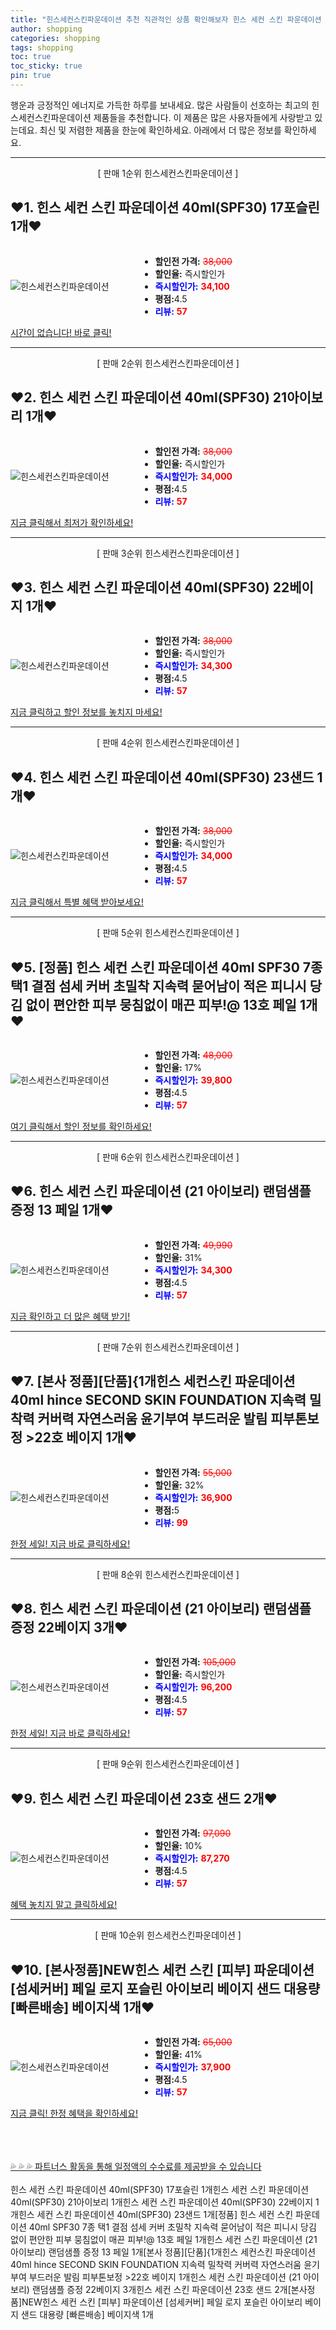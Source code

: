 ```yaml
---
title: "힌스세컨스킨파운데이션 추천 직관적인 상품 확인해보자 힌스 세컨 스킨 파운데이션 40ml(SPF30)"
author: shopping
categories: shopping
tags: shopping
toc: true
toc_sticky: true
pin: true
---
```

행운과 긍정적인 에너지로 가득한 하루를 보내세요. 많은 사람들이 선호하는 최고의 힌스세컨스킨파운데이션 제품들을 추천합니다. 이 제품은 많은 사용자들에게 사랑받고 있는데요. 최신 및 저렴한 제품을 한눈에 확인하세요. 아래에서 더 많은 정보를 확인하세요.

---
<p class="toplist" style="margin: 0 auto; display: block; width: fit-content;">[ 판매 1순위 힌스세컨스킨파운데이션 ]</p>

<h2><strong>❤️1. 힌스 세컨 스킨 파운데이션 40ml(SPF30) 17포슬린 1개❤️</strong></h2>

<div style="display: flex; align-items: center;">
    <div style="flex: 0.4;">
        <img src="https://thumbnail10.coupangcdn.com/thumbnails/remote/230x230ex/image/vendor_inventory/5e1c/b1362541784839f58d19a06113c4c60ba7fbb5811a2b95712b10fc3e9d4c.png" alt="힌스세컨스킨파운데이션" style="max-width: 100%;">
    </div>
    <div style="flex: 0.6; margin-left: 10px;">
        <ul>
            <li><strong>할인전 가격:</strong> <del style="color: red;">38,000</del></li>
            <li><strong>할인율:</strong> 즉시할인가</li>
            <li><span style='color:blue'><strong>즉시할인가:</strong></span> <span style='color:red'><strong>34,100</strong></span></li>
            <li><strong>평점:</strong>4.5</li>
            <li><span style='color:blue'><strong>리뷰:</strong></span> <span style='color:red'><strong>57</strong></span></li>
        </ul>
    </div>
</div>
<div class="center">
    <a href="https://selin100587001.github.io?lptag=AF9450613&subid=githubio&pageKey=6638286417&traceid=V0-153&itemId=15165027696&vendorItemId=89852419354" class="myButton">
        시간이 없습니다! 바로 클릭!
    </a>
</div>


---
<p class="toplist" style="margin: 0 auto; display: block; width: fit-content;">[ 판매 2순위 힌스세컨스킨파운데이션 ]</p>

<h2><strong>❤️2. 힌스 세컨 스킨 파운데이션 40ml(SPF30) 21아이보리 1개❤️</strong></h2>

<div style="display: flex; align-items: center;">
    <div style="flex: 0.4;">
        <img src="https://thumbnail10.coupangcdn.com/thumbnails/remote/230x230ex/image/vendor_inventory/5e1c/b1362541784839f58d19a06113c4c60ba7fbb5811a2b95712b10fc3e9d4c.png" alt="힌스세컨스킨파운데이션" style="max-width: 100%;">
    </div>
    <div style="flex: 0.6; margin-left: 10px;">
        <ul>
            <li><strong>할인전 가격:</strong> <del style="color: red;">38,000</del></li>
            <li><strong>할인율:</strong> 즉시할인가</li>
            <li><span style='color:blue'><strong>즉시할인가:</strong></span> <span style='color:red'><strong>34,000</strong></span></li>
            <li><strong>평점:</strong>4.5</li>
            <li><span style='color:blue'><strong>리뷰:</strong></span> <span style='color:red'><strong>57</strong></span></li>
        </ul>
    </div>
</div>
<div class="center">
    <a href="https://selin100587001.github.io?lptag=AF9450613&subid=githubio&pageKey=6638286417&traceid=V0-153&itemId=15165027704&vendorItemId=89852419350" class="myButton">
        지금 클릭해서 최저가 확인하세요!
    </a>
</div>


---
<p class="toplist" style="margin: 0 auto; display: block; width: fit-content;">[ 판매 3순위 힌스세컨스킨파운데이션 ]</p>

<h2><strong>❤️3. 힌스 세컨 스킨 파운데이션 40ml(SPF30) 22베이지 1개❤️</strong></h2>

<div style="display: flex; align-items: center;">
    <div style="flex: 0.4;">
        <img src="https://thumbnail7.coupangcdn.com/thumbnails/remote/230x230ex/image/vendor_inventory/d447/83a557add864427964b3abe714e232416a2621cf0d05c6f42b5bc350e927.png" alt="힌스세컨스킨파운데이션" style="max-width: 100%;">
    </div>
    <div style="flex: 0.6; margin-left: 10px;">
        <ul>
            <li><strong>할인전 가격:</strong> <del style="color: red;">38,000</del></li>
            <li><strong>할인율:</strong> 즉시할인가</li>
            <li><span style='color:blue'><strong>즉시할인가:</strong></span> <span style='color:red'><strong>34,300</strong></span></li>
            <li><strong>평점:</strong>4.5</li>
            <li><span style='color:blue'><strong>리뷰:</strong></span> <span style='color:red'><strong>57</strong></span></li>
        </ul>
    </div>
</div>
<div class="center">
    <a href="https://selin100587001.github.io?lptag=AF9450613&subid=githubio&pageKey=6638286417&traceid=V0-153&itemId=15165027701&vendorItemId=89852419324" class="myButton">
        지금 클릭하고 할인 정보를 놓치지 마세요!
    </a>
</div>


---
<p class="toplist" style="margin: 0 auto; display: block; width: fit-content;">[ 판매 4순위 힌스세컨스킨파운데이션 ]</p>

<h2><strong>❤️4. 힌스 세컨 스킨 파운데이션 40ml(SPF30) 23샌드 1개❤️</strong></h2>

<div style="display: flex; align-items: center;">
    <div style="flex: 0.4;">
        <img src="https://thumbnail10.coupangcdn.com/thumbnails/remote/230x230ex/image/vendor_inventory/5e1c/b1362541784839f58d19a06113c4c60ba7fbb5811a2b95712b10fc3e9d4c.png" alt="힌스세컨스킨파운데이션" style="max-width: 100%;">
    </div>
    <div style="flex: 0.6; margin-left: 10px;">
        <ul>
            <li><strong>할인전 가격:</strong> <del style="color: red;">38,000</del></li>
            <li><strong>할인율:</strong> 즉시할인가</li>
            <li><span style='color:blue'><strong>즉시할인가:</strong></span> <span style='color:red'><strong>34,000</strong></span></li>
            <li><strong>평점:</strong>4.5</li>
            <li><span style='color:blue'><strong>리뷰:</strong></span> <span style='color:red'><strong>57</strong></span></li>
        </ul>
    </div>
</div>
<div class="center">
    <a href="https://selin100587001.github.io?lptag=AF9450613&subid=githubio&pageKey=6638286417&traceid=V0-153&itemId=17044852444&vendorItemId=89852419345" class="myButton">
        지금 클릭해서 특별 혜택 받아보세요!
    </a>
</div>


---
<p class="toplist" style="margin: 0 auto; display: block; width: fit-content;">[ 판매 5순위 힌스세컨스킨파운데이션 ]</p>

<h2><strong>❤️5. [정품] 힌스 세컨 스킨 파운데이션 40ml SPF30 7종 택1 결점 섬세 커버 초밀착 지속력 묻어남이 적은 피니시 당김 없이 편안한 피부 뭉침없이 매끈 피부!@ 13호 페일 1개❤️</strong></h2>

<div style="display: flex; align-items: center;">
    <div style="flex: 0.4;">
        <img src="https://thumbnail7.coupangcdn.com/thumbnails/remote/230x230ex/image/vendor_inventory/eb7d/cd89b032b82f0bc4f63b9e9aabcc208740b08029480297390d6e1ce919c2.png" alt="힌스세컨스킨파운데이션" style="max-width: 100%;">
    </div>
    <div style="flex: 0.6; margin-left: 10px;">
        <ul>
            <li><strong>할인전 가격:</strong> <del style="color: red;">48,000</del></li>
            <li><strong>할인율:</strong> 17%</li>
            <li><span style='color:blue'><strong>즉시할인가:</strong></span> <span style='color:red'><strong>39,800</strong></span></li>
            <li><strong>평점:</strong>4.5</li>
            <li><span style='color:blue'><strong>리뷰:</strong></span> <span style='color:red'><strong>57</strong></span></li>
        </ul>
    </div>
</div>
<div class="center">
    <a href="https://selin100587001.github.io?lptag=AF9450613&subid=githubio&pageKey=6638286417&traceid=V0-153&itemId=19936811810&vendorItemId=85023238842" class="myButton">
        여기 클릭해서 할인 정보를 확인하세요!
    </a>
</div>


---
<p class="toplist" style="margin: 0 auto; display: block; width: fit-content;">[ 판매 6순위 힌스세컨스킨파운데이션 ]</p>

<h2><strong>❤️6. 힌스 세컨 스킨 파운데이션 (21 아이보리) 랜덤샘플 증정 13 페일 1개❤️</strong></h2>

<div style="display: flex; align-items: center;">
    <div style="flex: 0.4;">
        <img src="https://thumbnail7.coupangcdn.com/thumbnails/remote/230x230ex/image/vendor_inventory/d447/83a557add864427964b3abe714e232416a2621cf0d05c6f42b5bc350e927.png" alt="힌스세컨스킨파운데이션" style="max-width: 100%;">
    </div>
    <div style="flex: 0.6; margin-left: 10px;">
        <ul>
            <li><strong>할인전 가격:</strong> <del style="color: red;">49,990</del></li>
            <li><strong>할인율:</strong> 31%</li>
            <li><span style='color:blue'><strong>즉시할인가:</strong></span> <span style='color:red'><strong>34,300</strong></span></li>
            <li><strong>평점:</strong>4.5</li>
            <li><span style='color:blue'><strong>리뷰:</strong></span> <span style='color:red'><strong>57</strong></span></li>
        </ul>
    </div>
</div>
<div class="center">
    <a href="https://selin100587001.github.io?lptag=AF9450613&subid=githubio&pageKey=6638286417&traceid=V0-153&itemId=21269644222&vendorItemId=88552314905" class="myButton">
        지금 확인하고 더 많은 혜택 받기!
    </a>
</div>


---
<p class="toplist" style="margin: 0 auto; display: block; width: fit-content;">[ 판매 7순위 힌스세컨스킨파운데이션 ]</p>

<h2><strong>❤️7. [본사 정품][단품]{1개힌스 세컨스킨 파운데이션 40ml hince SECOND SKIN FOUNDATION 지속력 밀착력 커버력 자연스러움 윤기부여 부드러운 발림 피부톤보정 >22호 베이지 1개❤️</strong></h2>

<div style="display: flex; align-items: center;">
    <div style="flex: 0.4;">
        <img src="https://thumbnail8.coupangcdn.com/thumbnails/remote/230x230ex/image/vendor_inventory/6737/7a6fce4c644eb4195a620ff7020f7abb8ee169296d3bd0833b2a543cb2fb.png" alt="힌스세컨스킨파운데이션" style="max-width: 100%;">
    </div>
    <div style="flex: 0.6; margin-left: 10px;">
        <ul>
            <li><strong>할인전 가격:</strong> <del style="color: red;">55,000</del></li>
            <li><strong>할인율:</strong> 32%</li>
            <li><span style='color:blue'><strong>즉시할인가:</strong></span> <span style='color:red'><strong>36,900</strong></span></li>
            <li><strong>평점:</strong>5</li>
            <li><span style='color:blue'><strong>리뷰:</strong></span> <span style='color:red'><strong>99</strong></span></li>
        </ul>
    </div>
</div>
<div class="center">
    <a href="https://selin100587001.github.io?lptag=AF9450613&subid=githubio&pageKey=8213629919&traceid=V0-153&itemId=23584941350&vendorItemId=86227166129" class="myButton">
        한정 세일! 지금 바로 클릭하세요!
    </a>
</div>


---
<p class="toplist" style="margin: 0 auto; display: block; width: fit-content;">[ 판매 8순위 힌스세컨스킨파운데이션 ]</p>

<h2><strong>❤️8. 힌스 세컨 스킨 파운데이션 (21 아이보리) 랜덤샘플 증정 22베이지 3개❤️</strong></h2>

<div style="display: flex; align-items: center;">
    <div style="flex: 0.4;">
        <img src="https://thumbnail7.coupangcdn.com/thumbnails/remote/230x230ex/image/vendor_inventory/d447/83a557add864427964b3abe714e232416a2621cf0d05c6f42b5bc350e927.png" alt="힌스세컨스킨파운데이션" style="max-width: 100%;">
    </div>
    <div style="flex: 0.6; margin-left: 10px;">
        <ul>
            <li><strong>할인전 가격:</strong> <del style="color: red;">105,000</del></li>
            <li><strong>할인율:</strong> 즉시할인가</li>
            <li><span style='color:blue'><strong>즉시할인가:</strong></span> <span style='color:red'><strong>96,200</strong></span></li>
            <li><strong>평점:</strong>4.5</li>
            <li><span style='color:blue'><strong>리뷰:</strong></span> <span style='color:red'><strong>57</strong></span></li>
        </ul>
    </div>
</div>
<div class="center">
    <a href="https://selin100587001.github.io?lptag=AF9450613&subid=githubio&pageKey=6638286417&traceid=V0-153&itemId=20647593254&vendorItemId=89852419330" class="myButton">
        한정 세일! 지금 바로 클릭하세요!
    </a>
</div>


---
<p class="toplist" style="margin: 0 auto; display: block; width: fit-content;">[ 판매 9순위 힌스세컨스킨파운데이션 ]</p>

<h2><strong>❤️9. 힌스 세컨 스킨 파운데이션 23호 샌드 2개❤️</strong></h2>

<div style="display: flex; align-items: center;">
    <div style="flex: 0.4;">
        <img src="https://thumbnail10.coupangcdn.com/thumbnails/remote/230x230ex/image/vendor_inventory/f5aa/48952612539b45d47b523cc283a8b37225604b8143b60325df28156c140d.png" alt="힌스세컨스킨파운데이션" style="max-width: 100%;">
    </div>
    <div style="flex: 0.6; margin-left: 10px;">
        <ul>
            <li><strong>할인전 가격:</strong> <del style="color: red;">97,090</del></li>
            <li><strong>할인율:</strong> 10%</li>
            <li><span style='color:blue'><strong>즉시할인가:</strong></span> <span style='color:red'><strong>87,270</strong></span></li>
            <li><strong>평점:</strong>4.5</li>
            <li><span style='color:blue'><strong>리뷰:</strong></span> <span style='color:red'><strong>57</strong></span></li>
        </ul>
    </div>
</div>
<div class="center">
    <a href="https://selin100587001.github.io?lptag=AF9450613&subid=githubio&pageKey=6638286417&traceid=V0-153&itemId=19701353742&vendorItemId=86806064292" class="myButton">
        혜택 놓치지 말고 클릭하세요!
    </a>
</div>


---
<p class="toplist" style="margin: 0 auto; display: block; width: fit-content;">[ 판매 10순위 힌스세컨스킨파운데이션 ]</p>

<h2><strong>❤️10. [본사정품]NEW힌스 세컨 스킨 [피부] 파운데이션 [섬세커버] 페일 로지 포슬린 아이보리 베이지 샌드 대용량 [빠른배송] 베이지색 1개❤️</strong></h2>

<div style="display: flex; align-items: center;">
    <div style="flex: 0.4;">
        <img src="https://thumbnail9.coupangcdn.com/thumbnails/remote/230x230ex/image/vendor_inventory/60e7/193aeb3b1ee24102007a49914cb251b990a507dfbf3ac9415819023cffff.jpg" alt="힌스세컨스킨파운데이션" style="max-width: 100%;">
    </div>
    <div style="flex: 0.6; margin-left: 10px;">
        <ul>
            <li><strong>할인전 가격:</strong> <del style="color: red;">65,000</del></li>
            <li><strong>할인율:</strong> 41%</li>
            <li><span style='color:blue'><strong>즉시할인가:</strong></span> <span style='color:red'><strong>37,900</strong></span></li>
            <li><strong>평점:</strong>4.5</li>
            <li><span style='color:blue'><strong>리뷰:</strong></span> <span style='color:red'><strong>57</strong></span></li>
        </ul>
    </div>
</div>
<div class="center">
    <a href="https://selin100587001.github.io?lptag=AF9450613&subid=githubio&pageKey=6638286417&traceid=V0-153&itemId=20387702567&vendorItemId=88296286925" class="myButton">
        지금 클릭! 한정 혜택을 확인하세요!
    </a>
</div>

<br><br><br>[💦 💦 💦 파트너스 활동을 통해 일정액의 수수료를 제공받을 수 있습니다](https://link.coupang.com/a/bcpT2c)<br><br>힌스 세컨 스킨 파운데이션 40ml(SPF30) 17포슬린 1개힌스 세컨 스킨 파운데이션 40ml(SPF30) 21아이보리 1개힌스 세컨 스킨 파운데이션 40ml(SPF30) 22베이지 1개힌스 세컨 스킨 파운데이션 40ml(SPF30) 23샌드 1개[정품] 힌스 세컨 스킨 파운데이션 40ml SPF30 7종 택1 결점 섬세 커버 초밀착 지속력 묻어남이 적은 피니시 당김 없이 편안한 피부 뭉침없이 매끈 피부!@ 13호 페일 1개힌스 세컨 스킨 파운데이션 (21 아이보리) 랜덤샘플 증정 13 페일 1개[본사 정품][단품]{1개힌스 세컨스킨 파운데이션 40ml hince SECOND SKIN FOUNDATION 지속력 밀착력 커버력 자연스러움 윤기부여 부드러운 발림 피부톤보정 >22호 베이지 1개힌스 세컨 스킨 파운데이션 (21 아이보리) 랜덤샘플 증정 22베이지 3개힌스 세컨 스킨 파운데이션 23호 샌드 2개[본사정품]NEW힌스 세컨 스킨 [피부] 파운데이션 [섬세커버] 페일 로지 포슬린 아이보리 베이지 샌드 대용량 [빠른배송] 베이지색 1개
